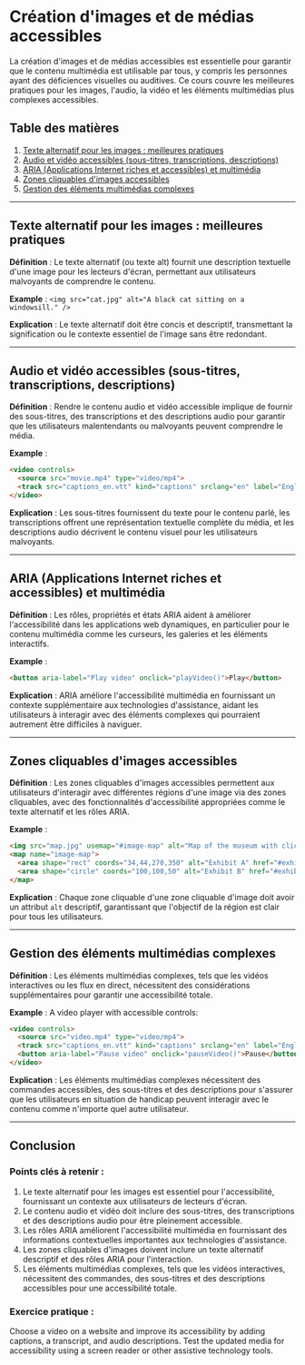 
# Création d'images et de médias accessibles

La création d'images et de médias accessibles est essentielle pour garantir que le contenu multimédia est utilisable par tous, y compris les personnes ayant des déficiences visuelles ou auditives. Ce cours couvre les meilleures pratiques pour les images, l'audio, la vidéo et les éléments multimédias plus complexes accessibles.

## Table des matières
1. [Texte alternatif pour les images : meilleures pratiques](#alt-text-for-images-best-practices)
2. [Audio et vidéo accessibles (sous-titres, transcriptions, descriptions)](#accessible-audio-and-video-captions-transcripts-descriptions)
3. [ARIA (Applications Internet riches et accessibles) et multimédia](#aria-accessible-rich-internet-applications-and-multimedia)
4. [Zones cliquables d'images accessibles](#accessible-image-maps)
5. [Gestion des éléments multimédias complexes](#handling-complex-media-elements)

---

## Texte alternatif pour les images : meilleures pratiques

**Définition** : Le texte alternatif (ou texte alt) fournit une description textuelle d'une image pour les lecteurs d'écran, permettant aux utilisateurs malvoyants de comprendre le contenu.

**Example** : `<img src="cat.jpg" alt="A black cat sitting on a windowsill." />`

**Explication** : Le texte alternatif doit être concis et descriptif, transmettant la signification ou le contexte essentiel de l'image sans être redondant.

---

## Audio et vidéo accessibles (sous-titres, transcriptions, descriptions)

**Définition** : Rendre le contenu audio et vidéo accessible implique de fournir des sous-titres, des transcriptions et des descriptions audio pour garantir que les utilisateurs malentendants ou malvoyants peuvent comprendre le média.

**Example** :
```html
<video controls>
  <source src="movie.mp4" type="video/mp4">
  <track src="captions_en.vtt" kind="captions" srclang="en" label="English">
</video>
```

**Explication** : Les sous-titres fournissent du texte pour le contenu parlé, les transcriptions offrent une représentation textuelle complète du média, et les descriptions audio décrivent le contenu visuel pour les utilisateurs malvoyants.

---

## ARIA (Applications Internet riches et accessibles) et multimédia

**Définition** : Les rôles, propriétés et états ARIA aident à améliorer l'accessibilité dans les applications web dynamiques, en particulier pour le contenu multimédia comme les curseurs, les galeries et les éléments interactifs.

**Example** :
```html
<button aria-label="Play video" onclick="playVideo()">Play</button>
```

**Explication** : ARIA améliore l'accessibilité multimédia en fournissant un contexte supplémentaire aux technologies d'assistance, aidant les utilisateurs à interagir avec des éléments complexes qui pourraient autrement être difficiles à naviguer.

---

## Zones cliquables d'images accessibles

**Définition** : Les zones cliquables d'images accessibles permettent aux utilisateurs d'interagir avec différentes régions d'une image via des zones cliquables, avec des fonctionnalités d'accessibilité appropriées comme le texte alternatif et les rôles ARIA.

**Example** :
```html
<img src="map.jpg" usemap="#image-map" alt="Map of the museum with clickable regions">
<map name="image-map">
  <area shape="rect" coords="34,44,270,350" alt="Exhibit A" href="#exhibitA">
  <area shape="circle" coords="100,100,50" alt="Exhibit B" href="#exhibitB">
</map>
```

**Explication** : Chaque zone cliquable d'une zone cliquable d'image doit avoir un attribut `alt` descriptif, garantissant que l'objectif de la région est clair pour tous les utilisateurs.

---

## Gestion des éléments multimédias complexes

**Définition** : Les éléments multimédias complexes, tels que les vidéos interactives ou les flux en direct, nécessitent des considérations supplémentaires pour garantir une accessibilité totale.

**Example** : A video player with accessible controls:
```html
<video controls>
  <source src="video.mp4" type="video/mp4">
  <track src="captions_en.vtt" kind="captions" srclang="en" label="English">
  <button aria-label="Pause video" onclick="pauseVideo()">Pause</button>
</video>
```

**Explication** : Les éléments multimédias complexes nécessitent des commandes accessibles, des sous-titres et des descriptions pour s'assurer que les utilisateurs en situation de handicap peuvent interagir avec le contenu comme n'importe quel autre utilisateur.

---

## Conclusion

### Points clés à retenir :
1. Le texte alternatif pour les images est essentiel pour l'accessibilité, fournissant un contexte aux utilisateurs de lecteurs d'écran.
2. Le contenu audio et vidéo doit inclure des sous-titres, des transcriptions et des descriptions audio pour être pleinement accessible.
3. Les rôles ARIA améliorent l'accessibilité multimédia en fournissant des informations contextuelles importantes aux technologies d'assistance.
4. Les zones cliquables d'images doivent inclure un texte alternatif descriptif et des rôles ARIA pour l'interaction.
5. Les éléments multimédias complexes, tels que les vidéos interactives, nécessitent des commandes, des sous-titres et des descriptions accessibles pour une accessibilité totale.

### Exercice pratique :
Choose a video on a website and improve its accessibility by adding captions, a transcript, and audio descriptions. Test the updated media for accessibility using a screen reader or other assistive technology tools.

